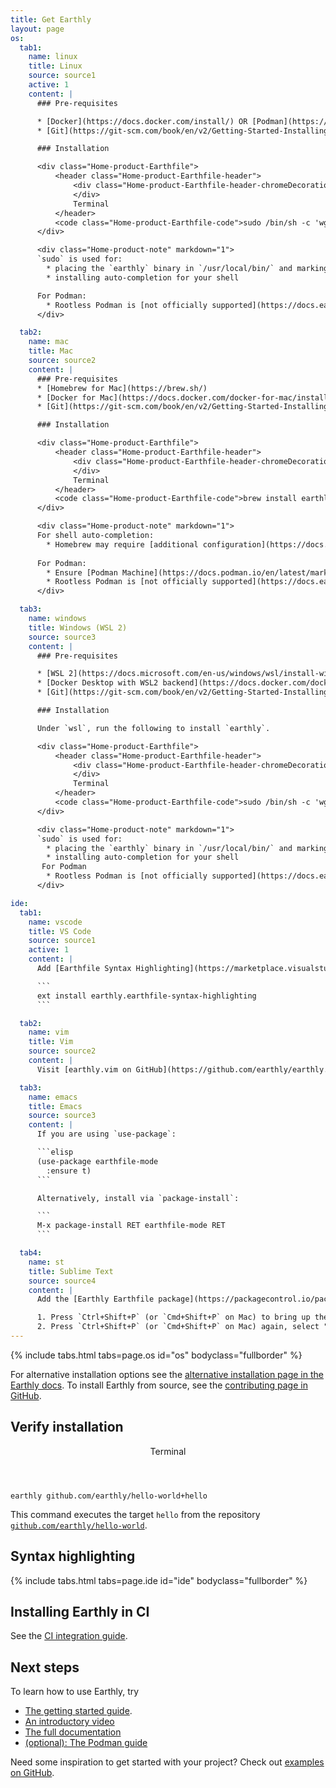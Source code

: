 ```yaml
---
title: Get Earthly
layout: page
os:
  tab1:
    name: linux
    title: Linux
    source: source1
    active: 1
    content: |
      ### Pre-requisites

      * [Docker](https://docs.docker.com/install/) OR [Podman](https://github.com/containers/podman/blob/main/docs/tutorials/podman_tutorial.md)
      * [Git](https://git-scm.com/book/en/v2/Getting-Started-Installing-Git)

      ### Installation

      <div class="Home-product-Earthfile">
          <header class="Home-product-Earthfile-header">
              <div class="Home-product-Earthfile-header-chromeDecoration">
              </div>
              Terminal
          </header>
          <code class="Home-product-Earthfile-code">sudo /bin/sh -c 'wget https://github.com/earthly/earthly/releases/latest/download/earthly-linux-amd64 -O /usr/local/bin/earthly && chmod +x /usr/local/bin/earthly && /usr/local/bin/earthly bootstrap --with-autocomplete'</code>
      </div>

      <div class="Home-product-note" markdown="1">
      `sudo` is used for:
        * placing the `earthly` binary in `/usr/local/bin/` and marking it as executable
        * installing auto-completion for your shell

      For Podman:
        * Rootless Podman is [not officially supported](https://docs.earthly.dev/docs/guides/podman#rootless-podman)
      </div>

  tab2:
    name: mac
    title: Mac
    source: source2
    content: |
      ### Pre-requisites
      * [Homebrew for Mac](https://brew.sh/)
      * [Docker for Mac](https://docs.docker.com/docker-for-mac/install/) OR [Podman](https://github.com/containers/podman/blob/main/docs/tutorials/podman_tutorial.md)
      * [Git](https://git-scm.com/book/en/v2/Getting-Started-Installing-Git)

      ### Installation

      <div class="Home-product-Earthfile">
          <header class="Home-product-Earthfile-header">
              <div class="Home-product-Earthfile-header-chromeDecoration">
              </div>
              Terminal
          </header>
          <code class="Home-product-Earthfile-code">brew install earthly/earthly/earthly && earthly bootstrap</code>
      </div>

      <div class="Home-product-note" markdown="1">
      For shell auto-completion:
        * Homebrew may require [additional configuration](https://docs.brew.sh/Shell-Completion) in your profile
      
      For Podman:
        * Ensure [Podman Machine](https://docs.podman.io/en/latest/markdown/podman-machine.1.html) is running before bootstrap
        * Rootless Podman is [not officially supported](https://docs.earthly.dev/docs/guides/podman#rootless-podman)
      </div>

  tab3:
    name: windows
    title: Windows (WSL 2)
    source: source3
    content: |
      ### Pre-requisites

      * [WSL 2](https://docs.microsoft.com/en-us/windows/wsl/install-win10)
      * [Docker Desktop with WSL2 backend](https://docs.docker.com/docker-for-windows/wsl/) OR [Podman with WSL2 backend](https://github.com/containers/podman/blob/main/docs/tutorials/podman-for-windows.md)
      * [Git](https://git-scm.com/book/en/v2/Getting-Started-Installing-Git)

      ### Installation

      Under `wsl`, run the following to install `earthly`.

      <div class="Home-product-Earthfile">
          <header class="Home-product-Earthfile-header">
              <div class="Home-product-Earthfile-header-chromeDecoration">
              </div>
              Terminal
          </header>
          <code class="Home-product-Earthfile-code">sudo /bin/sh -c 'wget https://github.com/earthly/earthly/releases/latest/download/earthly-linux-amd64 -O /usr/local/bin/earthly && chmod +x /usr/local/bin/earthly && /usr/local/bin/earthly bootstrap  --with-autocomplete'</code>
      </div>

      <div class="Home-product-note" markdown="1">
      `sudo` is used for:
        * placing the `earthly` binary in `/usr/local/bin/` and marking it as executable
        * installing auto-completion for your shell
       For Podman
        * Rootless Podman is [not officially supported](https://docs.earthly.dev/docs/guides/podman#rootless-podman)
      </div>

ide:
  tab1:
    name: vscode
    title: VS Code
    source: source1
    active: 1
    content: |
      Add [Earthfile Syntax Highlighting](https://marketplace.visualstudio.com/items?itemName=earthly.earthfile-syntax-highlighting) to VS Code.

      ```
      ext install earthly.earthfile-syntax-highlighting
      ```

  tab2:
    name: vim
    title: Vim
    source: source2
    content: |
      Visit [earthly.vim on GitHub](https://github.com/earthly/earthly.vim) for details.

  tab3:
    name: emacs
    title: Emacs
    source: source3
    content: |
      If you are using `use-package`:

      ```elisp
      (use-package earthfile-mode
        :ensure t)
      ```

      Alternatively, install via `package-install`:

      ```
      M-x package-install RET earthfile-mode RET
      ```

  tab4:
    name: st
    title: Sublime Text
    source: source4
    content: |
      Add the [Earthly Earthfile package](https://packagecontrol.io/packages/Earthly%20Earthfile) via Package Control:

      1. Press `Ctrl+Shift+P` (or `Cmd+Shift+P` on Mac) to bring up the Command Palette, and select **Install Package control** (if you haven't already installed Package Control).
      2. Press `Ctrl+Shift+P` (or `Cmd+Shift+P` on Mac) again, select "Package Control: Install Package" and select **Earthly Earthfile** to install.
---
```


<link rel="stylesheet" href="/assets/css/subpage.css">

{% include tabs.html tabs=page.os id="os" bodyclass="fullborder" %}

For alternative installation options see the [alternative installation page in the Earthly docs](https://docs.earthly.dev/docs/misc/alt-installation). To install Earthly from source, see the [contributing page in GitHub](https://github.com/earthly/earthly/blob/main/CONTRIBUTING.md).

<h2 class="
      mt-14
      mb-8
      text-3xl
      font-extrabold
      leading-none
      tracking-tight
      text-gray-900
      lg:text-3xl
      xl:text-4xl
      lg:mt-20
    ">Verify installation</h2>

<p class="-mt-4">
    <div class="Home-product-Earthfile">
        <header class="Home-product-Earthfile-header">
            <div class="Home-product-Earthfile-header-chromeDecoration">
            </div>
            Terminal
        </header>
        <code class="Home-product-Earthfile-code">earthly github.com/earthly/hello-world+hello</code>
    </div>
</p>

This command executes the target `hello` from the repository [`github.com/earthly/hello-world`](https://github.com/earthly/hello-world).

<h2 class="
      mt-14
      mb-5
      text-3xl
      font-extrabold
      leading-none
      tracking-tight
      text-gray-900
      lg:text-3xl
      xl:text-4xl
      lg:mt-20
    ">Syntax highlighting</h2>

{% include tabs.html tabs=page.ide id="ide" bodyclass="fullborder" %}

<h2 class="
      mt-14
      text-3xl
      font-extrabold
      leading-none
      tracking-tight
      text-gray-900
      lg:text-3xl
      xl:text-4xl
      lg:mt-20
    ">Installing Earthly in CI</h2>

See the [CI integration guide](https://docs.earthly.dev/guides/ci-integration).

<h2 class="
      mt-14
      text-3xl
      font-extrabold
      leading-none
      tracking-tight
      text-gray-900
      lg:text-3xl
      xl:text-4xl
      lg:mt-20
    ">Next steps</h2>

To learn how to use Earthly, try

- [The getting started guide](https://docs.earthly.dev/guides/basics).
- [An introductory video](https://www.youtube.com/watch?v=B7Q7S2lpshw)
- [The full documentation](https://docs.earthly.dev/)
- [(optional): The Podman guide](https://docs.earthly.dev/docs/guides/podman#rootless-podman)

Need some inspiration to get started with your project? Check out [examples on GitHub](https://github.com/earthly/earthly/tree/main/examples).
